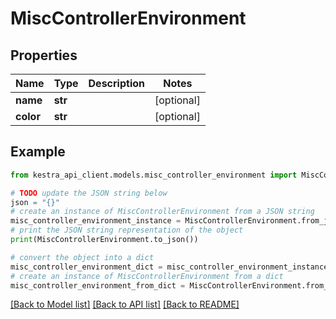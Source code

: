 # MiscControllerEnvironment


## Properties

Name | Type | Description | Notes
------------ | ------------- | ------------- | -------------
**name** | **str** |  | [optional] 
**color** | **str** |  | [optional] 

## Example

```python
from kestra_api_client.models.misc_controller_environment import MiscControllerEnvironment

# TODO update the JSON string below
json = "{}"
# create an instance of MiscControllerEnvironment from a JSON string
misc_controller_environment_instance = MiscControllerEnvironment.from_json(json)
# print the JSON string representation of the object
print(MiscControllerEnvironment.to_json())

# convert the object into a dict
misc_controller_environment_dict = misc_controller_environment_instance.to_dict()
# create an instance of MiscControllerEnvironment from a dict
misc_controller_environment_from_dict = MiscControllerEnvironment.from_dict(misc_controller_environment_dict)
```
[[Back to Model list]](../README.md#documentation-for-models) [[Back to API list]](../README.md#documentation-for-api-endpoints) [[Back to README]](../README.md)


